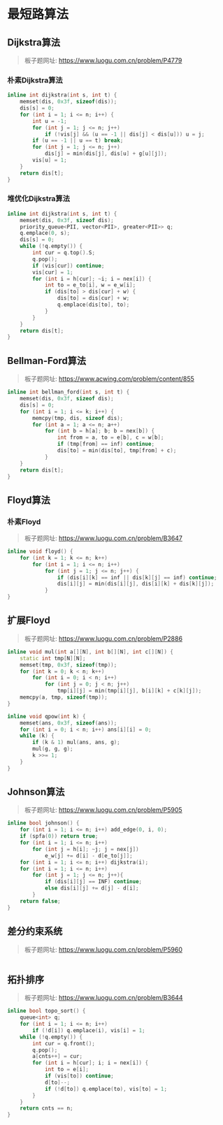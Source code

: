 # 最短路算法

## Dijkstra算法

> 板子题网址: https://www.luogu.com.cn/problem/P4779

### 朴素Dijkstra算法

```cpp
inline int dijkstra(int s, int t) {
    memset(dis, 0x3f, sizeof(dis));
    dis[s] = 0;
    for (int i = 1; i <= n; i++) {
        int u = -1;
        for (int j = 1; j <= n; j++)
            if (!vis[j] && (u == -1 || dis[j] < dis[u])) u = j;
        if (u == -1 || u == t) break;
        for (int j = 1; j <= n; j++)
            dis[j] = min(dis[j], dis[u] + g[u][j]);
        vis[u] = 1;
    }
    return dis[t];
}
```

### 堆优化Dijkstra算法

```cpp
inline int dijkstra(int s, int t) {
    memset(dis, 0x3f, sizeof dis);
    priority_queue<PII, vector<PII>, greater<PII>> q;
    q.emplace(0, s);
    dis[s] = 0;
    while (!q.empty()) {
        int cur = q.top().S;
        q.pop();
        if (vis[cur]) continue;
        vis[cur] = 1;
        for (int i = h[cur]; ~i; i = nex[i]) {
            int to = e_to[i], w = e_w[i];
            if (dis[to] > dis[cur] + w) {
                dis[to] = dis[cur] + w;
                q.emplace(dis[to], to);
            }
        }
    }
    return dis[t];
}
```

## Bellman-Ford算法

> 板子题网址: https://www.acwing.com/problem/content/855

```cpp
inline int bellman_ford(int s, int t) {
    memset(dis, 0x3f, sizeof dis);
    dis[s] = 0;
    for (int i = 1; i <= k; i++) {
        memcpy(tmp, dis, sizeof dis);
        for (int a = 1; a <= n; a++)
            for (int b = h[a]; b; b = nex[b]) {
                int from = a, to = e[b], c = w[b];
                if (tmp[from] == inf) continue;
                dis[to] = min(dis[to], tmp[from] + c);
            }
    }
    return dis[t];
}
```

## Floyd算法

### 朴素Floyd

> 板子题网址: https://www.luogu.com.cn/problem/B3647

```cpp
inline void floyd() {
    for (int k = 1; k <= n; k++)
        for (int i = 1; i <= n; i++)
            for (int j = 1; j <= n; j++) {
                if (dis[i][k] == inf || dis[k][j] == inf) continue;
                dis[i][j] = min(dis[i][j], dis[i][k] + dis[k][j]);
            }
}
```

## 扩展Floyd

> 板子题网址: https://www.luogu.com.cn/problem/P2886

```cpp
inline void mul(int a[][N], int b[][N], int c[][N]) {
    static int tmp[N][N];
    memset(tmp, 0x3f, sizeof(tmp));
    for (int k = 0; k < n; k++)
        for (int i = 0; i < n; i++)
            for (int j = 0; j < n; j++)
                tmp[i][j] = min(tmp[i][j], b[i][k] + c[k][j]);
    memcpy(a, tmp, sizeof(tmp));
}

inline void qpow(int k) {
    memset(ans, 0x3f, sizeof(ans));
    for (int i = 0; i < n; i++) ans[i][i] = 0;
    while (k) {
        if (k & 1) mul(ans, ans, g);
        mul(g, g, g);
        k >>= 1;
    }
}
```

## Johnson算法

> 板子题网址: https://www.luogu.com.cn/problem/P5905

```cpp
inline bool johnson() {
    for (int i = 1; i <= n; i++) add_edge(0, i, 0);
    if (spfa(0)) return true;
    for (int i = 1; i <= n; i++)
        for (int j = h[i]; ~j; j = nex[j])
            e_w[j] += d[i] - d[e_to[j]];
    for (int i = 1; i <= n; i++) dijkstra(i);
    for (int i = 1; i <= n; i++)
        for (int j = 1; j <= n; j++){
            if (dis[i][j] == INF) continue;
            else dis[i][j] += d[j] - d[i];
        }
    return false;
}
```

## 差分约束系统

> 板子题网址: https://www.luogu.com.cn/problem/P5960

```cpp

```

## 拓扑排序

> 板子题网址: https://www.luogu.com.cn/problem/B3644

```cpp
inline bool topo_sort() {
    queue<int> q;
    for (int i = 1; i <= n; i++)
        if (!d[i]) q.emplace(i), vis[i] = 1;
    while (!q.empty()) {
        int cur = q.front();
        q.pop();
        a[cnts++] = cur;
        for (int i = h[cur]; i; i = nex[i]) {
            int to = e[i];
            if (vis[to]) continue;
            d[to]--;
            if (!d[to]) q.emplace(to), vis[to] = 1;
        }
    }
    return cnts == n;
}
```
